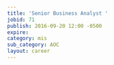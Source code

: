 ```yaml
---
title: 'Senior Business Analyst '
jobid: 71
publish: 2016-09-20 12:00 -0500
expire: 
category: mis
sub_category: AOC
layout: career
---
```

